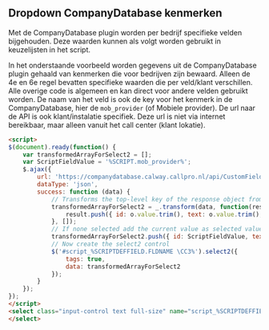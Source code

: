 ## Dropdown CompanyDatabase kenmerken

Met de CompanyDatabase plugin worden per bedrijf specifieke velden bijgehouden. Deze waarden kunnen als volgt worden gebruikt in keuzelijsten in het script.

In het onderstaande voorbeeld worden gegevens uit de CompanyDatabase plugin gehaald van kenmerken die voor bedrijven zijn bewaard. Alleen de 4e en 6e regel bevatten  specifieke waarden die per veld/klant verschillen. Alle overige code is algemeen en kan direct voor andere velden gebruikt worden. De naam van het veld is ook de key voor het kenmerk in de CompanyDatabase, hier de `mob_provider` (of Mobiele provider). De url naar de API is ook klant/instalatie specifiek. Deze url is niet via internet bereikbaar, maar alleen vanuit het call center (klant lokatie). 

``` html
<script>
$(document).ready(function() {
    var transformedArrayForSelect2 = [];
    var ScriptFieldValue = '%SCRIPT.mob_provider%';
    $.ajax({
        url: 'https://companydatabase.calway.callpro.nl/api/CustomFields/GetDistinctValues/%SCRIPTDEFFIELD.FLDNAME \CC3%',
        dataType: 'json',      
        success: function (data) {
            // Transforms the top-level key of the response object from 'items' to 'results'
            transformedArrayForSelect2 = _.transform(data, function(result, o) {
                result.push({ id: o.value.trim(), text: o.value.trim(), selected: o.value.trim()===ScriptFieldValue });
            }, []);
            // If none selected add the current value as selected value;
            transformedArrayForSelect2.push({ id: ScriptFieldValue, text: ScriptFieldValue, selected: true });
            // Now create the select2 control
            $('#script_%SCRIPTDEFFIELD.FLDNAME \CC3%').select2({
                tags: true,
                data: transformedArrayForSelect2
            }); 
        }
    });
});
</script>   
<select class="input-control text full-size" name="script_%SCRIPTDEFFIELD.FLDNAME \CC3%" id="script_%SCRIPTDEFFIELD.FLDNAME \CC3%" data-placeholder="%SCRIPTDEFFIELD.FRIENDLYNAME%">
</select>
```
